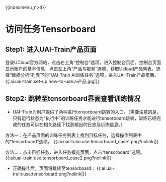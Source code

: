 {{indexmenu_n>4}}

# 访问任务Tensorboard

## Step1: 进入UAI-Train产品页面

登录UCloud官方网站，点击右上角“控制台”选项，进入控制台页面。控制台页面显示账户的基本信息，点击左上角“产品与服务”选项，获取Ucloud产品列表。选择“数据分析”列表下的“UAI-Train AI训练任务”选项，进入UAI-Train产品页面。
{{:ai:uai-train:set-up:how-to-use:ai产品.jpg|}}

## Step2: 跳转至tensorboard界面查看训练情况

- UAI-Train为用户提供了两种进行tensorboard跳转的入口。（需要注意的是，只有运行状态为“执行中”的训练任务才能进行tensorboard跳转，训练已经完成的任务可以在相关路径下找到输出的日志及训练信息。）

方法一：在产品页面的训练任务列表上找到目标任务，选择操作列表中的“tensorboard”选项。
{{:ai:uai-train:use:tensorboard_case1.png?nolink|}}

方法二：点击目标任务，进入任务概览页面，点击“tensorboard”选项。
{{:ai:uai-train:use:tensorboard_case2.png?nolink|}}

- 正确操作后，页面将跳转至tensorboard：
{{:ai:uai-train:use:tensorboard.png?nolink|}}
